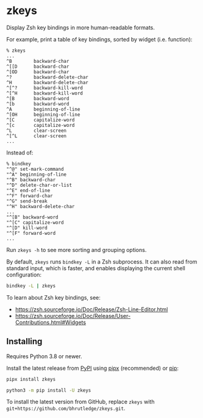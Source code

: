 # zkeys

Display Zsh key bindings in more human-readable formats.

For example, print a table of key bindings, sorted by widget (i.e. function):

```text
% zkeys
...
^B        backward-char
^[[D      backward-char
^[OD      backward-char
^?        backward-delete-char
^H        backward-delete-char
^[^?      backward-kill-word
^[^H      backward-kill-word
^[B       backward-word
^[b       backward-word
^A        beginning-of-line
^[OH      beginning-of-line
^[C       capitalize-word
^[c       capitalize-word
^L        clear-screen
^[^L      clear-screen
...
```

Instead of:

```text
% bindkey
"^@" set-mark-command
"^A" beginning-of-line
"^B" backward-char
"^D" delete-char-or-list
"^E" end-of-line
"^F" forward-char
"^G" send-break
"^H" backward-delete-char
...
"^[B" backward-word
"^[C" capitalize-word
"^[D" kill-word
"^[F" forward-word
...
```

Run `zkeys -h` to see more sorting and grouping options.

By default, `zkeys` runs `bindkey -L` in a Zsh subprocess. It can also read from standard input, which is faster, and enables displaying the current shell configuration:

```sh
bindkey -L | zkeys
```

To learn about Zsh key bindings, see:

- <https://zsh.sourceforge.io/Doc/Release/Zsh-Line-Editor.html>
- <https://zsh.sourceforge.io/Doc/Release/User-Contributions.html#Widgets>

## Installing

Requires Python 3.8 or newer.

Install the latest release from [PyPI](https://pypi.org/project/zkeys/) using [pipx](https://pypa.github.io/pipx/) (recommended) or [pip](https://pip.pypa.io/en/stable/):

```sh
pipx install zkeys

python3 -m pip install -U zkeys
```

To install the latest version from GitHub, replace `zkeys` with `git+https://github.com/bhrutledge/zkeys.git`.
